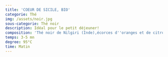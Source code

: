 ```yaml
---
title: 'COEUR DE SICILE, BIO'
categorie: Thé
img: /assets/noir.jpg
sous-categorie: Thé noir
description: Idéal pour le petit déjeuner!
composition: 'Thé noir de Nilgiri (Inde),écorces d''oranges et de citrons, bergamote.'
temps: 3-5 mn
degree: 95°C
time: Matin
---
```


